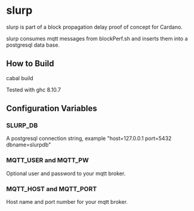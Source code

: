 # slurp

slurp is part of a block propagation delay proof of concept for Cardano.

slurp consumes mqtt messages from blockPerf.sh and inserts them into a
postgresql data base.

## How to Build

cabal build

Tested with ghc 8.10.7

## Configuration Variables

### SLURP_DB

A postgresql connection string, example "host=127.0.0.1 port=5432 dbname=slurpdb"

### MQTT_USER and MQTT_PW

Optional user and password to your mqtt broker.

### MQTT_HOST and MQTT_PORT

Host name and port number for your mqtt broker.

